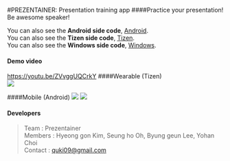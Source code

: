 #PREZENTAINER: Presentation training app
####Practice your presentation! Be awesome speaker!

You can also see the **Android side code**, [Android](https://github.com/quki/PREZENTAINER/tree/master/Android).  
You can also see the **Tizen side code**, [Tizen](https://github.com/quki/PREZENTAINER/tree/master/Tizen-S2).  
You can also see the **Windows side code**, [Windows](https://github.com/quki/PREZENTAINER/tree/master/Window).  
#### Demo video
https://youtu.be/ZVvggUQCrkY
####Wearable (Tizen)  
![](http://d2ylz7oz0qe74q.cloudfront.net/prezentainer/gif/gear_dynamilc.png)

####Mobile (Android) 
![](http://d2ylz7oz0qe74q.cloudfront.net/prezentainer/gif/connect2.gif)     ![](http://d2ylz7oz0qe74q.cloudfront.net/prezentainer/gif/graph2.gif)
 
#### Developers
>Team : Prezentainer  
Members : Hyeong gon Kim, Seung ho Oh, Byung geun Lee, Yohan Choi  
Contact : quki09@gmail.com
